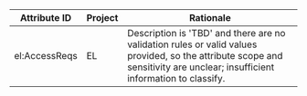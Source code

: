 | Attribute ID | Project | Rationale |
| --- | --- | --- |
| el:AccessReqs | EL | Description is 'TBD' and there are no validation rules or valid values provided, so the attribute scope and sensitivity are unclear; insufficient information to classify. |

